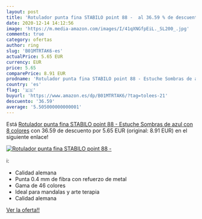 ```yaml
---
layout: post
title: 'Rotulador punta fina STABILO point 88 -  al 36.59 % de descuento'
date: 2020-12-14 14:12:56
image: 'https://m.media-amazon.com/images/I/41qXNGfpEiL._SL200_.jpg'
comments: true
category: ofertas
author: ring
slug: 'B01MTRTAK6-es'
actualPrice: 5.65 EUR
currency: EUR
price: 5.65
comparePrice: 8.91 EUR
prodname: 'Rotulador punta fina STABILO point 88 - Estuche Sombras de azul con 8 colores'
country: 'es'
flag: '🇪🇸'
buyurl: 'https://www.amazon.es/dp/B01MTRTAK6/?tag=tolees-21'
descuento: '36.59'
average: '5.505000000000001'
---
```


Está [Rotulador punta fina STABILO point 88 - Estuche Sombras de azul con 8 colores](https://www.amazon.es/dp/B01MTRTAK6/?tag=tolees-21) con 36.59 de descuento por 5.65 EUR (original: 8.91 EUR) en el siguiente enlace!

[![Rotulador punta fina STABILO point 88 - ](https://m.media-amazon.com/images/I/41qXNGfpEiL._SL200_.jpg)](https://www.amazon.es/dp/B01MTRTAK6/?tag=tolees-21)

ℹ️:

- Calidad alemana
- Punta 0.4 mm de fibra con refuerzo de metal
- Gama de 46 colores
- Ideal para mandalas y arte terapia
- Calidad alemana

[Ver la oferta!!](https://www.amazon.es/dp/B01MTRTAK6/?tag=tolees-21)

